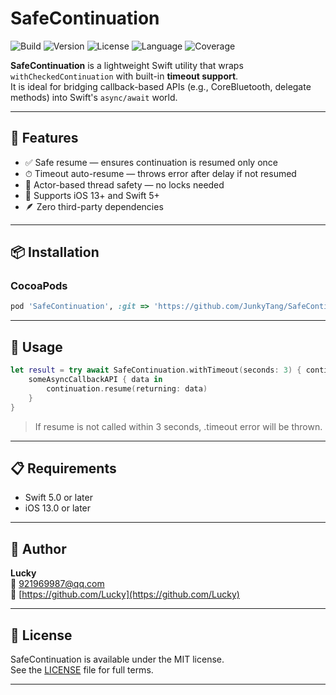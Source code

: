 # SafeContinuation

![Build](https://img.shields.io/github/actions/workflow/status/JunkyTang/SafeContinuation/ci.yml)
![Version](https://img.shields.io/github/v/release/JunkyTang/SafeContinuation)
![License](https://img.shields.io/github/license/JunkyTang/SafeContinuation)
![Language](https://img.shields.io/github/languages/top/JunkyTang/SafeContinuation)
![Coverage](https://img.shields.io/codecov/c/github/JunkyTang/SafeContinuation)

**SafeContinuation** is a lightweight Swift utility that wraps `withCheckedContinuation` with built-in **timeout support**.  
It is ideal for bridging callback-based APIs (e.g., CoreBluetooth, delegate methods) into Swift's `async/await` world.

---

## 🚀 Features

- ✅ Safe resume — ensures continuation is resumed only once  
- ⏱ Timeout auto-resume — throws error after delay if not resumed  
- 🧵 Actor-based thread safety — no locks needed  
- 📱 Supports iOS 13+ and Swift 5+  
- 🪶 Zero third-party dependencies  

---

## 📦 Installation

### CocoaPods

```ruby
pod 'SafeContinuation', :git => 'https://github.com/JunkyTang/SafeContinuation.git'
```

---

## 🧪 Usage

```swift
let result = try await SafeContinuation.withTimeout(seconds: 3) { continuation in
    someAsyncCallbackAPI { data in
        continuation.resume(returning: data)
    }
}
```
> If resume is not called within 3 seconds, .timeout error will be thrown.


---

## 📋 Requirements

- Swift 5.0 or later
- iOS 13.0 or later


---

## 👤 Author

**Lucky**  
📧 921969987@qq.com  
🔗 [https://github.com/Lucky](https://github.com/Lucky)

---

## 📄 License

SafeContinuation is available under the MIT license.  
See the [LICENSE](./LICENSE) file for full terms.

---

